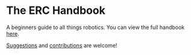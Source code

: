 # The ERC Handbook

A beginners guide to all things robotics. You can view the full handbook [here](https://erc-bpgc.github.io/handbook/). 

[Suggestions](https://github.com/ERC-BPGC/handbook/issues) and [contributions](https://github.com/ERC-BPGC/handbook/blob/master/CONTRIBUTION.md) are welcome!
